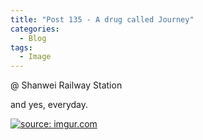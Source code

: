 ```yaml
---
title: "Post 135 - A drug called Journey"
categories:
  - Blog
tags:
  - Image
---
```


@ Shanwei Railway Station

and yes, everyday.

<a href="https://imgur.com/EJGX6ex"><img src="https://i.imgur.com/EJGX6ex.jpg" title="source: imgur.com" /></a>

<script src="https://utteranc.es/client.js"
        repo="serendipityinlife/serendipityinlife.github.io"
        issue-term="pathname"
        theme="github-light"
        crossorigin="anonymous"
        async>
</script>
